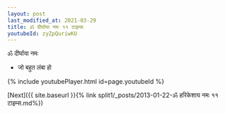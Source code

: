 ```yaml
---
layout: post
last_modified_at: 2021-03-29
title: ॐ दीर्घाया नमः ११ टाइम्स
youtubeId: zyZpQuriwKU
---
```

 
 
 ॐ दीर्घाया नमः  
 
 -  जो बहुत लंबा हो 
 
  
 
  
 
 
 
 
 
 


{% include youtubePlayer.html id=page.youtubeId %}
 
[Next]({{ site.baseurl }}{% link  split1/_posts/2013-01-22-ॐ हरिकेशाय नमः ११ टाइम्स.md%})
 
